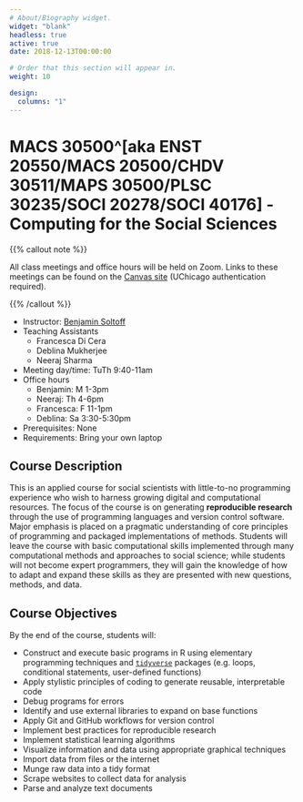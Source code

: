 ```yaml
---
# About/Biography widget.
widget: "blank"
headless: true
active: true
date: 2018-12-13T00:00:00

# Order that this section will appear in.
weight: 10

design:
  columns: "1"
---
```


# MACS 30500^[aka ENST 20550/MACS 20500/CHDV 30511/MAPS 30500/PLSC 30235/SOCI 20278/SOCI 40176] - Computing for the Social Sciences

{{% callout note %}}

All class meetings and office hours will be held on Zoom. Links to these meetings can be found on the [Canvas site](https://canvas.uchicago.edu/courses/32998) (UChicago authentication required).

{{% /callout %}}

* Instructor: [Benjamin Soltoff](http://www.bensoltoff.com)
* Teaching Assistants
    - Francesca Di Cera
    - Deblina Mukherjee
    - Neeraj Sharma
* Meeting day/time: TuTh 9:40-11am
* Office hours
    - Benjamin: M 1-3pm
    - Neeraj: Th 4-6pm
    - Francesca: F 11-1pm
    - Deblina: Sa 3:30-5:30pm
* Prerequisites: None
* Requirements: Bring your own laptop

## Course Description

This is an applied course for social scientists with little-to-no programming experience who wish to harness growing digital and computational resources. The focus of the course is on generating **reproducible research** through the use of programming languages and version control software. Major emphasis is placed on a pragmatic understanding of core principles of programming and packaged implementations of methods. Students will leave the course with basic computational skills implemented through many computational methods and approaches to social science; while students will not become expert programmers, they will gain the knowledge of how to adapt and expand these skills as they are presented with new questions, methods, and data.

## Course Objectives

By the end of the course, students will:

* Construct and execute basic programs in R using elementary programming techniques and [`tidyverse`](http://tidyverse.org/) packages (e.g. loops, conditional statements, user-defined functions)
* Apply stylistic principles of coding to generate reusable, interpretable code
* Debug programs for errors
* Identify and use external libraries to expand on base functions
* Apply Git and GitHub workflows for version control
* Implement best practices for reproducible research
* Implement statistical learning algorithms
* Visualize information and data using appropriate graphical techniques
* Import data from files or the internet
* Munge raw data into a tidy format
* Scrape websites to collect data for analysis
* Parse and analyze text documents
